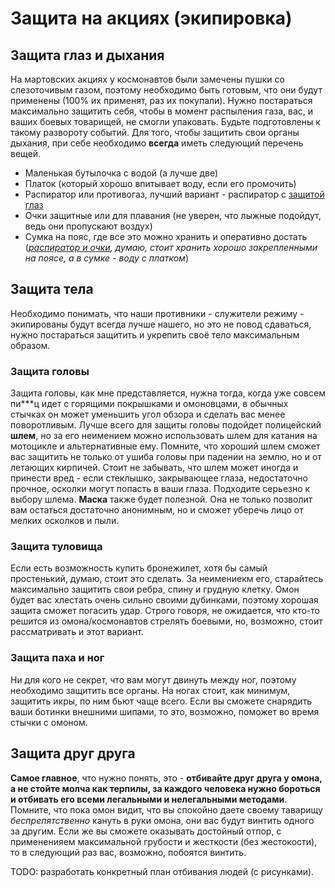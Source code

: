 # Защита на акциях (экипировка)
## Защита глаз и дыхания
На мартовских акциях у космонавтов были замечены пушки со слезоточивым газом, поэтому необходимо быть готовым, что они будут применены (100% их применят, раз их покупали). Нужно постараться максимально защитить себя, чтобы в момент распыления газа, вас, и ваших боевых товарищей, не смогли упаковать. Будьте подготовлены к такому развороту событий.
Для того, чтобы защитить свои органы дыхания, при себе необходимо **всегда** иметь следующий перечень вещей.
* Маленькая бутылочка с водой (а лучше две)
* Платок (который хорошо впитывает воду, если его промочить)
* Распиратор или противогаз, лучший вариант - распиратор с <a href="https://ru.aliexpress.com/item/Hot-Sell-High-Quality-Dual-Anti-Dust-Spray-Paint-Industrial-Chemical-Gas-Respirator-Mask-Glasses-Set/32617795112.html?spm=2114.10010208.1000014.3.lsMxrh&scm=1007.13338.78123.000000000000000&pvid=b52d89cf-9999-4a1f-b247-a381a5fbd553&tpp=1" target="_blank">защитой глаз</a>
* Очки защитные или для плавания (не уверен, что лыжные подойдут, ведь они пропускают воздух)
* Сумка на пояс, где все это можно хранить и оперативно достать (*<a href="http://motofairy.ru/products_pictures/sumka-na-poyas-dainese-marsupio-101-B.jpg" target="_blank">распиратор и очки</a>, думаю, стоит хранить хорошо закрепленными на поясе, а в сумке - воду с платком*)


## Защита тела
Необходимо понимать, что наши противники - служители режиму - экипированы будут всегда лучше нашего, но это не повод сдаваться, нужно постараться защитить и укрепить своё тело максимальным образом.

### Защита головы
Защита головы, как мне представляется, нужна тогда, когда уже совсем пи\*\*\*ц идет с горящими покрышками и омоновцами, в обычных стычках он может уменьшить угол обзора и сделать вас менее поворотливым.
Лучше всего для защиты головы подойдет полицейский **шлем**, но за его неимением можно использовать шлем для катания на мотоцикле и альтернативные ему. Помните, что хороший шлем сможет вас защитить не только от ушиба головы при падении на землю, но и от летающих кирпичей. Стоит не забывать, что шлем может иногда и принести вред - если стеклышко, закрывающее глаза, недостаточно прочное, осколки могут попасть в ваши глаза. Подходите серьезно к выбору шлема.
**Маска** также будет полезной. Она не только позволит вам остаться достаточно анонимным, но и сможет уберечь лицо от мелких осколков и пыли.

### Защита туловища
Если есть возможность купить бронежилет, хотя бы самый простенький, думаю, стоит это сделать. За неимениекм его, старайтесь максимально защитить свои ребра, спину и грудную клетку. Омон будет вас хлестать очень сильно своими дубинками, поэтому хорошая защита сможет погасить удар.
Строго говоря, не ожидается, что кто-то решится из омона/космонавтов стрелять боевыми, но, возможно, стоит рассматривать и этот вариант.

### Защита паха и ног
Ни для кого не секрет, что вам могут двинуть между ног, поэтому необходимо защитить все органы. На ногах стоит, как минимум, защитить икры, по ним бьют чаще всего. Если вы сможете снарядить ваши ботинки внешними шипами, то это, возможно, поможет во время стычки с омоном.

## Защита друг друга
**Самое главное**, что нужно понять, это - **отбивайте друг друга у омона, а не стойте молча как терпилы, за каждого человека нужно бороться и отбивать его всеми легальными и нелегальными методами**.
Помните, что пока омон видит, что вы спокойно даете своему таварищу *беспрепятственно* кануть в руки омона, они вас будут винтить одного за другим. Если же вы сможете оказывать достойный отпор, с примененияем максимальной грубости и жесткости (без жестокости), то в следующий раз вас, возможно, побоятся винтить.

TODO: разработать конкретный план отбивания людей (с рисунками).
